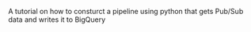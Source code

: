A tutorial on how to consturct a pipeline using python that gets Pub/Sub data and writes it to BigQuery
